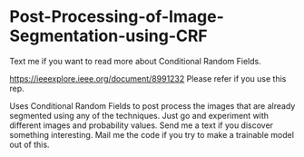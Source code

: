 # Post-Processing-of-Image-Segmentation-using-CRF
Text me if you want to read more about Conditional Random Fields.

https://ieeexplore.ieee.org/document/8991232
Please refer if you use this rep.


Uses Conditional Random Fields to post process the images that are already segmented using any of the techniques.
Just go and experiment with different images and probability values. 
Send me a text if you discover something interesting. 
Mail me the code if you try to make a trainable model out of this.
